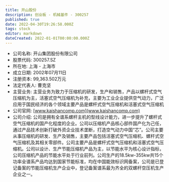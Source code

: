 ```yaml
---
title: 开山股份
description: 创业板 - 机械基件 - 300257
published: true
date: 2022-04-30T19:26:58.000Z
tags: stock
editor: markdown
dateCreated: 2022-01-01T00:00:00.000Z
---
```


- 公司名称: 开山集团股份有限公司
- 股票代码: 300257.SZ
- 所在地: 上海 - 上海市
- 成立日期: 2002年07月11日
- 注册资本: 99,363.502万元
- 法定代表人: 曹克坚
- 主营业务: 主营业务为致力于压缩机的研发，生产和销售，产品以螺杆式空气压缩机为主，活塞式空气压缩机为补充，主要为工业企业提供空气动力，广泛应用于国民经济的各个领域主要产品是螺杆式空气压缩机和活塞式空气压缩机
- 公司官网: [www.kaishancomp.com](www.kaishancomp.com)
- 公司介绍: 公司是拥有全谱系螺杆主机的型线设计能力，进一步提升了螺杆式空气压缩机的国产化程度的企业。公司以压缩机产品核心部件国产化为己任，通过产品技术创新打破外资企业技术垄断，打造空气动力中国“芯”。公司主要从事压缩机的研发、生产及销售，主要产品包括活塞式空气压缩机、螺杆式空气压缩机及其相关零部件。公司主要产品是螺杆式空气压缩机和活塞式空气压缩机。公司以设计、生产节能压缩机产品为主，以节能水平为核心设计指标，公司压缩机产品的节能水平处于行业前列。公司生产的18.5kw-355kw共15个功率全谱系产品均达到国家节能标准，均在中国能效标识网备案，公司是已登记备案的节能压缩机生产企业中，登记备案谱系最为齐全的双螺杆空压机生产企业之一。


